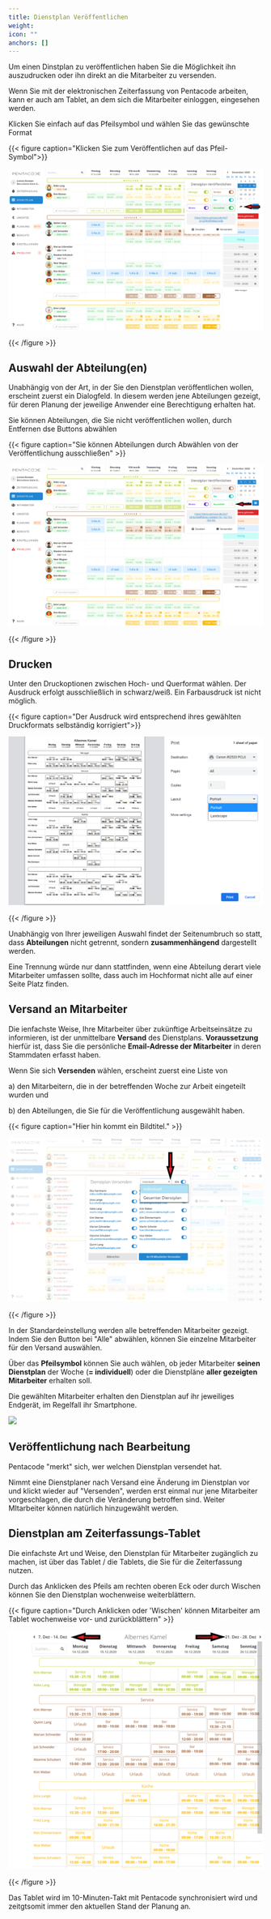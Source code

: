 ```yaml
---
title: Dienstplan Veröffentlichen
weight:
icon: ""
anchors: []
---
```


Um einen Dinstplan zu veröffentlichen haben Sie die Möglichkeit ihn auszudrucken oder ihn direkt an die Mitarbeiter zu versenden.

Wenn Sie mit der elektronischen Zeiterfassung von Pentacode arbeiten, kann er auch am Tablet, an dem sich die Mitarbeiter einloggen, eingesehen werden.

Klicken Sie einfach auf das Pfeilsymbol und wählen Sie das gewünschte Format

{{< figure caption="Klicken Sie zum Veröffentlichen auf das Pfeil-Symbol">}}

![](/uploads/versenden1.png)

{{< /figure >}}

## Auswahl der Abteilung(en)

Unabhängig von der Art, in der Sie den Dienstplan veröffentlichen wollen, erscheint zuerst ein Dialogfeld. In diesem werden jene Abteilungen gezeigt, für deren Planung der jeweilige Anwender eine Berechtigung erhalten hat.

Sie können Abteilungen, die Sie nicht veröffentlichen wollen, durch Entfernen dse Buttons abwählen

{{< figure caption="Sie können Abteilungen durch Abwählen von der Veröffentlichung ausschließen" >}}

![](/uploads/versenden2.png)

{{< /figure >}}

## Drucken

Unter den Druckoptionen zwischen Hoch- und Querformat wählen. Der Ausdruck erfolgt ausschließlich in schwarz/weiß. Ein Farbausdruck ist nicht möglich.

{{< figure caption="Der Ausdruck wird entsprechend ihres gewählten Druckformats selbständig korrigiert">}}

![](/uploads/versenden3.png)

{{< /figure >}}

Unabhängig von Ihrer jeweiligen Auswahl findet der Seitenumbruch so statt, dass **Abteilungen** nicht getrennt, sondern **zusammenhängend** dargestellt werden.

Eine Trennung würde nur dann stattfinden, wenn eine Abteilung derart viele Mitarbeiter umfassen sollte, dass auch im Hochformat nicht alle auf einer Seite Platz finden.

## Versand an Mitarbeiter

Die ienfachste Weise, Ihre Mitarbeiter über zukünftige Arbeitseinsätze zu informieren, ist der unmittelbare **Versand** des Dienstplans. **Voraussetzung** hierfür ist, dass Sie die persönliche **Email-Adresse der Mitarbeiter** in deren Stammdaten erfasst haben.

Wenn Sie sich **Versenden** wählen, erscheint zuerst eine Liste von

a) den Mitarbeitern, die in der betreffenden Woche zur Arbeit eingeteilt wurden und

b) den Abteilungen, die Sie für die Veröffentlichung ausgewählt haben.

{{< figure caption="Hier hin kommt ein Bildtitel." >}}

![](/uploads/versenden4.png)

{{< /figure >}}

In der Standardeinstellung werden alle betreffenden Mitarbeiter gezeigt. Indem Sie den Button bei "Alle" abwählen, können Sie einzelne Mitarbeiter für den Versand auswählen.

Über das **Pfeilsymbol** können Sie auch wählen, ob jeder Mitarbeiter **seinen Dienstplan** der Woche (**= individuell**) oder die Dienstpläne **aller gezeigten Mitarbeiter** erhalten soll.

Die gewählten Mitarbeiter erhalten den Dienstplan auf ihr jeweiliges Endgerät, im Regelfall ihr Smartphone.

![](https://s3.amazonaws.com/helpscout.net/docs/assets/5dd29b3f04286364bc91dcd3/images/5df3b85204286364bc92d606/file-lNnje4Jl1b.png)

## Veröffentlichung nach Bearbeitung

Pentacode "merkt" sich, wer welchen Dienstplan versendet hat.

Nimmt eine Dienstplaner nach Versand eine Änderung im Dienstplan vor und klickt wieder auf "Versenden", werden erst einmal nur jene Mitarbeiter vorgeschlagen, die durch die Veränderung betroffen sind. Weiter MItarbeiter können natürlich hinzugewählt werden.

## Dienstplan am Zeiterfassungs-Tablet

Die einfachste Art und Weise, den Dienstplan für Mitarbeiter zugänglich zu machen, ist über das Tablet / die Tablets, die Sie für die Zeiterfassung nutzen.

Durch das Anklicken des Pfeils am rechten oberen Eck oder durch Wischen können Sie den Dienstplan wochenweise weiterblättern.

{{< figure caption="Durch Anklicken oder 'Wischen' können Mitarbeiter am Tablet wochenweise vor- und zurückblättern" >}}

![](/uploads/versenden5.png)

{{< /figure >}}

Das Tablet wird im 10-Minuten-Takt mit Pentacode synchronisiert wird und zeitgtsomit immer den aktuellen Stand der Planung an.
